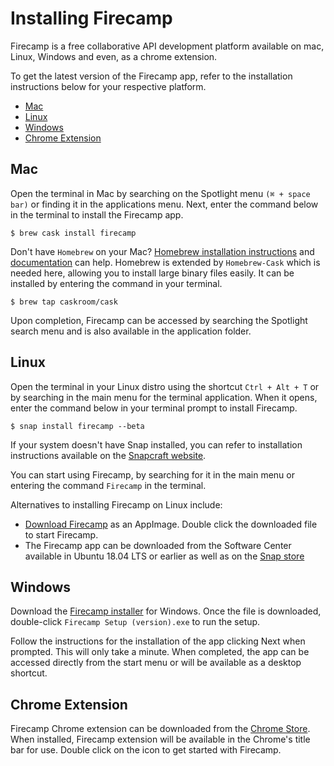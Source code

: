 # Installing Firecamp 

Firecamp is a free collaborative API development platform available on mac, Linux, Windows and even, as a chrome extension. 

To get the latest version of the Firecamp app, refer to the installation instructions below for your respective platform.
- [Mac](#Mac)
- [Linux](#Linux)
- [Windows](#Windows) 
- [Chrome Extension](#Chrome)

## <a id="Mac"></a>Mac ##
Open the terminal in Mac by searching on the Spotlight menu `(⌘ + space bar)` or finding it in the applications menu. Next, enter the command below in the terminal to install the Firecamp app. 

`$ brew cask install firecamp` 

Don't have `Homebrew` on your Mac? [Homebrew installation instructions](https://brew.sh/) and [documentation](https://docs.brew.sh) can help. Homebrew is extended by `Homebrew-Cask` which is needed here, allowing you to install large binary files easily. It can be installed by entering the command in your terminal. 

`$ brew tap caskroom/cask`

Upon completion, Firecamp can be accessed by searching the Spotlight search menu and is also available in the application folder.

## <a id="Linux"></a>Linux ##
Open the terminal in your Linux distro using the shortcut `Ctrl + Alt + T` or by searching in the main menu for the terminal application. When it opens, enter the command below in your terminal prompt to install Firecamp.

`$ snap install firecamp --beta`
 
If your system doesn't have Snap installed, you can refer to installation instructions available on the [Snapcraft website](https://snapcraft.io/docs/installing-snapd).

You can start using Firecamp, by searching for it in the main menu or entering the command `Firecamp` in the terminal. 

Alternatives to installing Firecamp on Linux include:
- [Download Firecamp](https://firecamp.ams3.digitaloceanspaces.com/versions/linux/Firecamp-0.8.1.AppImage) as an AppImage. Double click the downloaded file to start Firecamp. 
- The Firecamp app can be downloaded from the Software Center available in Ubuntu 18.04 LTS or earlier as well as on the [Snap store](https://snapcraft.io/firecamp)

## <a id="Windows"></a>Windows ##
Download the [Firecamp installer](https://firecamp.ams3.digitaloceanspaces.com/versions/Firecamp%20Setup%200.8.1.exe) for Windows. Once the file is downloaded, double-click `Firecamp Setup (version).exe` to run the setup. 

Follow the instructions for the installation of the app clicking Next when prompted. This will only take a minute. When completed, the app can be accessed directly from the start menu or will be available as a desktop shortcut.

## <a id="Chrome"></a>Chrome Extension
Firecamp Chrome extension can be downloaded from the [Chrome Store](https://chrome.google.com/webstore/detail/firecamp-a-campsite-for-d/eajaahbjpnhghjcdaclbkeamlkepinbl). When installed, Firecamp extension will be available in the Chrome's title bar for use. Double click on the icon to get started with Firecamp.



